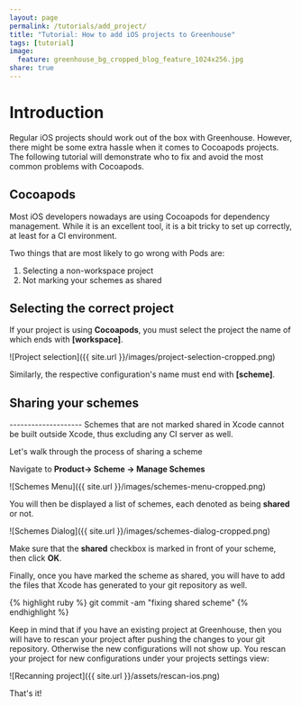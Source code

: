 ```yaml
---
layout: page
permalink: /tutorials/add_project/
title: "Tutorial: How to add iOS projects to Greenhouse"
tags: [tutorial]
image:
  feature: greenhouse_bg_cropped_blog_feature_1024x256.jpg
share: true
---
```


Introduction
============

Regular iOS projects should work out of the box with Greenhouse. However, there might be some extra hassle when it comes to Cocoapods projects. The following tutorial will demonstrate who to fix and avoid the most common problems with Cocoapods.


<h2>Cocoapods</h2>
Most iOS developers nowadays are using Cocoapods for dependency management. While it is an excellent tool, it is a bit tricky to set up correctly, at least for a CI environment.

Two things that are most likely to go wrong with Pods are:

1. Selecting a non-workspace project 
2. Not marking your schemes as shared


<h2 id="select_project">Selecting the correct project</h2>

If your project is using **Cocoapods**, you must select the project the name of which ends with **[workspace]**.

![Project selection]({{ site.url }}/images/project-selection-cropped.png)

Similarly, the respective configuration's name must end with **[scheme]**.


<h2 id="sharing_schemes">Sharing your schemes</h2>
--------------------
Schemes that are not marked shared in Xcode cannot be built outside Xcode, thus excluding any CI server as well.

Let's walk through the process of sharing a scheme

Navigate to **Product-> Scheme -> Manage Schemes**

![Schemes Menu]({{ site.url }}/images/schemes-menu-cropped.png)

You will then be displayed a list of schemes, each denoted as being **shared** or not.

![Schemes Dialog]({{ site.url }}/images/schemes-dialog-cropped.png)

Make sure that the **shared** checkbox is marked in front of your scheme, then click **OK**.

Finally, once you have marked the scheme as shared, you will have to add the files that Xcode has generated to your git repository as well.

{% highlight ruby %}
    git commit -am "fixing shared scheme"
{% endhighlight %}

Keep in mind that if you have an existing project at Greenhouse, then you will have to rescan your project after pushing the changes to your git repository. Otherwise the new configurations will not show up. You rescan your project for new configurations under your projects settings view:

![Recanning project]({{ site.url }}/assets/rescan-ios.png)

That's it!
